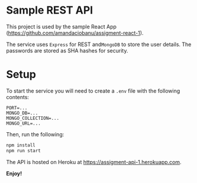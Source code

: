 # Sample REST API
This project is used by the sample React App (https://github.com/amandaciobanu/assigment-react-1).

The service uses `Express` for REST and`MongoDB` to store the user details. The passwords are stored as SHA hashes for security.

# Setup
To start the service you will need to create a `.env` file with the following contents:
```env
PORT=...
MONGO_DB=...
MONGO_COLLECTION=...
MONGO_URL=...
```

Then, run the following:
```sh
npm install
npm run start
```

The API is hosted on Heroku at https://assigment-api-1.herokuapp.com.

**Enjoy!**
